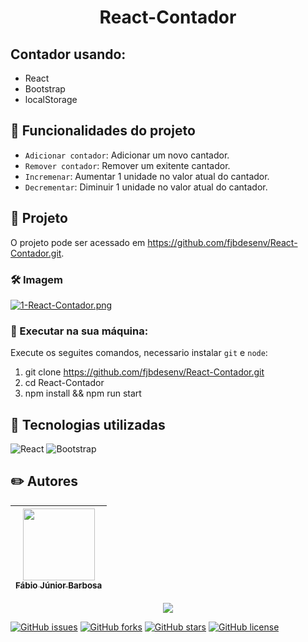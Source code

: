 <h1 align="center"> React-Contador </h1>

## Contador usando:
<ul>
    <li> React </li>
    <li> Bootstrap </li>
    <li> localStorage </li>
</ul>

## 🔨 Funcionalidades do projeto
- `Adicionar contador`: Adicionar um novo cantador.
- `Remover contador`: Remover um exitente cantador.
- `Incremenar`: Aumentar 1 unidade no valor atual do cantador.
- `Decrementar`: Diminuir 1 unidade no valor atual do cantador.

## 📁 Projeto
O projeto pode ser acessado em https://github.com/fjbdesenv/React-Contador.git.

### 🛠️ Imagem
[![1-React-Contador.png](https://i.postimg.cc/NMF84S4V/1-React-Contador.png)](https://postimg.cc/cgq81DPM)

### 🔧 Executar na sua máquina:
Execute os seguites comandos, necessario instalar `git` e `node`:
1. git clone https://github.com/fjbdesenv/React-Contador.git
2. cd React-Contador
3. npm install && npm run start

## 👀 Tecnologias utilizadas
![React](https://img.shields.io/badge/React-20232a.svg?logo=react&logoColor=%2361DAFB&logoColor=white)
![Bootstrap](https://img.shields.io/badge/Bootstrap-7952B3.svg?logo=bootstrap&logoColor=white)

## ✏️ Autores
| [<img src="https://avatars.githubusercontent.com/u/110018406?v=4" width=115><br><sub>Fábio Júnior Barbosa</sub>](https://github.com/fjbdesenv) |
| :---: |

<p align="center">
  <img src="http://img.shields.io/static/v1?label=STATUS&message=CONCLUIDO&color=GREEN&style=for-the-badge"/>
</p>

[![GitHub issues](https://img.shields.io/github/issues/fjbdesenv/React-Contador)](https://github.com/fjbdesenv/React-Contador/issues)
[![GitHub forks](https://img.shields.io/github/forks/fjbdesenv/React-Contador)](https://github.com/fjbdesenv/React-Contador/network)
[![GitHub stars](https://img.shields.io/github/stars/fjbdesenv/React-Contador)](https://github.com/fjbdesenv/React-Contador/stargazers)
[![GitHub license](https://img.shields.io/github/license/fjbdesenv/React-Contador)](https://github.com/fjbdesenv/React-Contador/blob/main/LICENSE)
